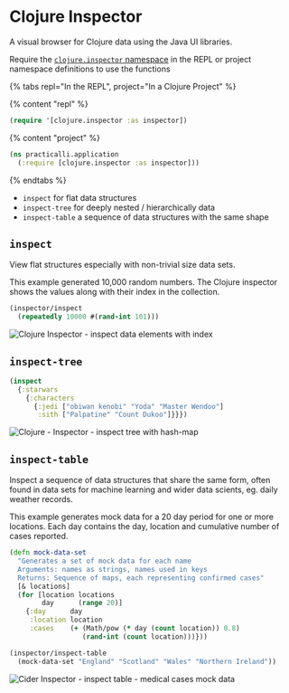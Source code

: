 # Clojure Inspector
A visual browser for Clojure data using the Java UI libraries.

Require the [`clojure.inspector` namespace](https://clojure.github.io/clojure/clojure.inspector-api.html) in the REPL or project namespace definitions to use the functions

{% tabs repl="In the REPL", project="In a Clojure Project" %}

{% content "repl" %}
```clojure
(require '[clojure.inspector :as inspector])
```
{% content "project" %}
```clojure
(ns practicalli.application
  (:require [clojure.inspector :as inspector]))
```
{% endtabs %}


* `inspect` for flat data structures
* `inspect-tree` for deeply nested / hierarchically data
* `inspect-table` a sequence of data structures with the same shape

## `inspect`
View flat structures especially with non-trivial size data sets.

This example generated 10,000 random numbers.  The Clojure inspector shows the values along with their index in the collection.
```clojure
(inspector/inspect
  (repeatedly 10000 #(rand-int 101)))
```

![Clojure Inspector - inspect data elements with index](/images/clojure-inspector-inspect-collection-with-index.png)


## `inspect-tree`
```clojure
(inspect
  {:starwars
    {:characters
      {:jedi ["obiwan kenobi" "Yoda" "Master Wendoo"]
       :sith ["Palpatine" "Count Dukoo"]}}})
```

![Clojure - Inspector - inspect tree with hash-map](/images/clojure-inspector-inspect-tree-hash-map.png)


## `inspect-table`
Inspect a sequence of data structures that share the same form, often found in data sets for machine learning and wider data scients, eg. daily weather records.

This example generates mock data for a 20 day period for one or more locations.  Each day contains the day, location and cumulative number of cases reported.

```clojure
(defn mock-data-set
  "Generates a set of mock data for each name
  Arguments: names as strings, names used in keys
  Returns: Sequence of maps, each representing confirmed cases"
  [& locations]
  (for [location locations
        day      (range 20)]
    {:day      day
     :location location
     :cases    (+ (Math/pow (* day (count location)) 0.8)
                  (rand-int (count location)))}))

(inspector/inspect-table
  (mock-data-set "England" "Scotland" "Wales" "Northern Ireland"))
```


![Cider Inspector - inspect table - medical cases mock data](/images/clojure-inspector-inspect-table-uk-cases-by-country.png)
